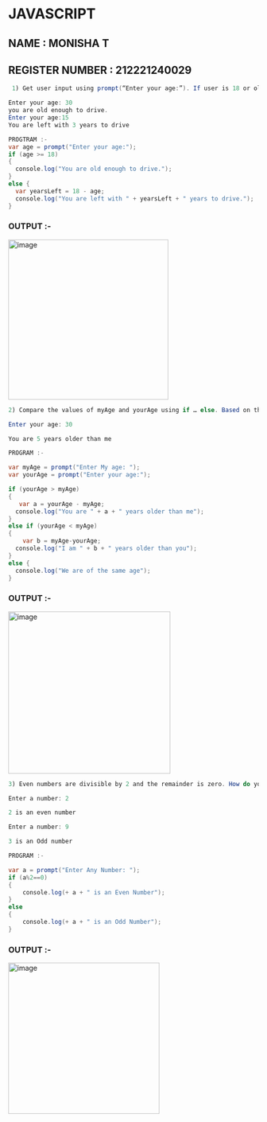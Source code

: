 # JAVASCRIPT

## NAME : MONISHA T
## REGISTER NUMBER : 212221240029

```java
 1) Get user input using prompt(“Enter your age:”). If user is 18 or older , give feedback: 'You are old enough to drive' but if not 18 give another feedback stating to wait for the number of years he needs to turn 18. 

Enter your age: 30
you are old enough to drive.
Enter your age:15
You are left with 3 years to drive

PROGTRAM :-
var age = prompt("Enter your age:");
if (age >= 18)
{
  console.log("You are old enough to drive.");
}
else {
  var yearsLeft = 18 - age;
  console.log("You are left with " + yearsLeft + " years to drive.");
}

```
### OUTPUT :-

<img width="322" alt="image" src="https://user-images.githubusercontent.com/93427240/233376839-858789e3-3da4-42c8-ad70-03cc15c7f074.png">

```java
2) Compare the values of myAge and yourAge using if … else. Based on the comparison and log the result to console stating who is older (me or you). Use prompt(“Enter your age:”) to get the age as input.

Enter your age: 30

You are 5 years older than me

PROGRAM :-

var myAge = prompt("Enter My age: ");
var yourAge = prompt("Enter your age:");

if (yourAge > myAge)
{
   var a = yourAge - myAge;
  console.log("You are " + a + " years older than me");
} 
else if (yourAge < myAge)
{
    var b = myAge-yourAge;
  console.log("I am " + b + " years older than you");
} 
else {
  console.log("We are of the same age");
}

```
### OUTPUT :-
<img width="326" alt="image" src="https://user-images.githubusercontent.com/93427240/233378000-a7c2f7d1-0249-4b9a-a775-6c93df69075f.png">

```java
3) Even numbers are divisible by 2 and the remainder is zero. How do you check, if a number is even or not using JavaScript?

Enter a number: 2

2 is an even number

Enter a number: 9

3 is an Odd number

PROGRAM :-

var a = prompt("Enter Any Number: ");
if (a%2==0)
{
    console.log(+ a + " is an Even Number");
}
else
{
    console.log(+ a + " is an Odd Number");
}

```
### OUTPUT :-

<img width="304" alt="image" src="https://user-images.githubusercontent.com/93427240/233378985-370ce399-2742-4b39-a5f0-9558273d450c.png">

